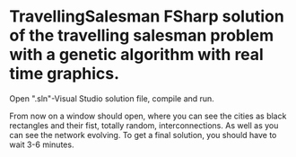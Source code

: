 # TravellingSalesman FSharp solution of the travelling salesman problem with a genetic algorithm with real time graphics.

Open ".sln"-Visual Studio solution file, compile and run.

From now on a window should open, where you can see the cities as black rectangles and their fist, totally random, interconnections. As well as you can see the network evolving. To get a final solution, you should have to wait 3-6 minutes.
